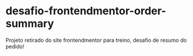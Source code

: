 # desafio-frontendmentor-order-summary
Projeto retirado do site frontendmentor para treino, desafio de resumo do pedido!
